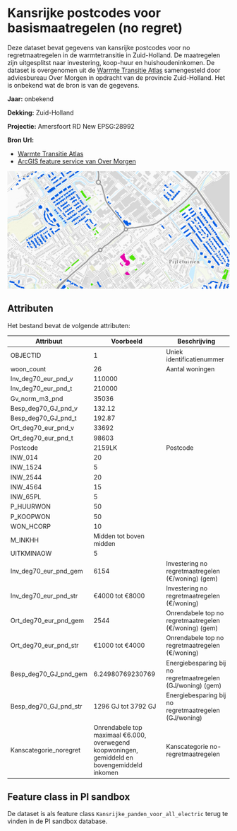 # Kansrijke postcodes voor basismaatregelen (no regret)

Deze dataset bevat gegevens van kansrijke postcodes voor no regretmaatregelen in de warmtetransitie in Zuid-Holland. De maatregelen zijn uitgesplitst naar investering, koop-huur en huishoudeninkomen.
De dataset is overgenomen uit de [Warmte Transitie Atlas](https://warmtetransitieatlas.zuid-holland.nl/webappbuilder/apps/496/) samengesteld door adviesbureau Over Morgen in opdracht van de provincie Zuid-Holland. 
Het is onbekend wat de bron is van de gegevens.

**Jaar:** onbekend

**Dekking:** Zuid-Holland

**Projectie:** Amersfoort RD New EPSG:28992

**Bron Url:** 
* [Warmte Transitie Atlas](https://warmtetransitieatlas.zuid-holland.nl/webappbuilder/apps/496/)
* [ArcGIS feature service van Over Morgen](https://services5.arcgis.com/PZYGbbhVncO1YI8q/arcgis/rest/services/postcodes_noregret_clip_select_26031/FeatureServer)

![](voorbeeld_kansrijke_postcodes_voor_no_regret_maatregelen.png)

## Attributen

Het bestand bevat de volgende attributen:

| Attribuut          | Voorbeeld | Beschrijving | 
|----------         |-----------|--------------|
|OBJECTID |1| Uniek identificatienummer |
|woon_count |26| Aantal woningen|
|Inv_deg70_eur_pnd_v |110000|| 
|Inv_deg70_eur_pnd_t |210000|| 
|Gv_norm_m3_pnd |35036|| 
|Besp_deg70_GJ_pnd_v |132.12|| 
|Besp_deg70_GJ_pnd_t |192.87|| 
|Ort_deg70_eur_pnd_v |33692|| 
|Ort_deg70_eur_pnd_t |98603|| 
|Postcode |2159LK| Postcode|
|INW_014 |20||
|INW_1524 |5||
|INW_2544 |20||
|INW_4564 |15||
|INW_65PL |5||
|P_HUURWON |50||
|P_KOOPWON |50||
|WON_HCORP |10||
|M_INKHH |Midden tot boven midden||
|UITKMINAOW |5|| 
|Inv_deg70_eur_pnd_gem |6154| Investering no regretmaatregelen (€/woning) (gem)|
|Inv_deg70_eur_pnd_str |€4000 tot €8000| Investering no regretmaatregelen (€/woning)|
|Ort_deg70_eur_pnd_gem |2544| Onrendabele top no regretmaatregelen (€/woning) (gem)|
|Ort_deg70_eur_pnd_str |€1000 tot €4000| Onrendabele top no regretmaatregelen (€/woning)|
|Besp_deg70_GJ_pnd_gem |6.24980769230769| Energiebesparing bij no regretmaatregelen (GJ/woning) (gem)|
|Besp_deg70_GJ_pnd_str |1296 GJ tot 3792 GJ| Energiebesparing bij no regretmaatregelen (GJ/woning)|
|Kanscategorie_noregret |Onrendabele top maximaal €6.000, overwegend koopwoningen, gemiddeld en bovengemiddeld inkomen| Kanscategorie no-regretmaatregelen|

## Feature class in PI sandbox

De dataset is als feature class `Kansrijke_panden_voor_all_electric` terug te vinden in de PI sandbox database.
